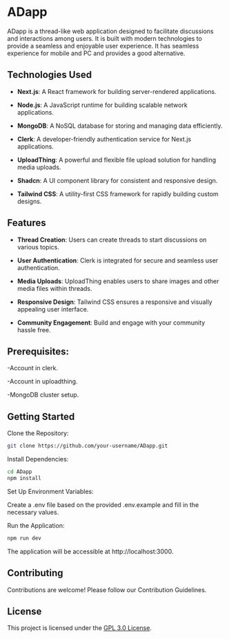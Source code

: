 # ADapp
ADapp is a thread-like web application designed to facilitate discussions and interactions among users. It is built with modern technologies to provide a seamless and enjoyable user experience. It has seamless experience for mobile and PC and provides a good alternative.

## Technologies Used
- **Next.js**: A React framework for building server-rendered applications.

- **Node.js**: A JavaScript runtime for building scalable network applications.

- **MongoDB**: A NoSQL database for storing and managing data efficiently.
  
- **Clerk**: A developer-friendly authentication service for Next.js applications.

- **UploadThing**: A powerful and flexible file upload solution for handling media uploads.

- **Shadcn**: A UI component library for consistent and responsive design.

- **Tailwind CSS**: A utility-first CSS framework for rapidly building custom designs.

## Features
- **Thread Creation**: Users can create threads to start discussions on various topics.

- **User Authentication**: Clerk is integrated for secure and seamless user authentication.

- **Media Uploads**: UploadThing enables users to share images and other media files within threads.

- **Responsive Design**: Tailwind CSS ensures a responsive and visually appealing user interface.

- **Community Engagement**: Build and engage with your community hassle free.

## Prerequisites:
-Account in clerk.

-Account in uploadthing.

-MongoDB cluster setup.

## Getting Started
Clone the Repository:

```bash
git clone https://github.com/your-username/ADapp.git
```

Install Dependencies:

```bash
cd ADapp
npm install
```
Set Up Environment Variables:

Create a .env file based on the provided .env.example and fill in the necessary values.

Run the Application:

```bash
npm run dev
```
The application will be accessible at http://localhost:3000.

## Contributing
Contributions are welcome! Please follow our Contribution Guidelines.

## License
This project is licensed under the [GPL 3.0 License](https://github.com/AyishikD/ADapp/blob/main/LICENSE).


